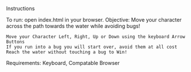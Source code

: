 Instructions

To run: open index.html in your browser.
Objective: Move your character across the path towards the water while avoiding bugs!
    
    Move your Character Left, Right, Up or Down using the keyboard Arrow Buttons
    If you run into a bug you will start over, avoid them at all cost
    Reach the water without touching a bug to Win!
Requirements: Keyboard, Compatable Browser
